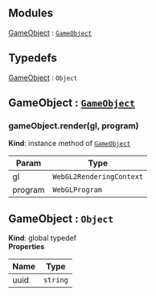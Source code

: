 ## Modules

<dl>
<dt><a href="#module_GameObject">GameObject</a> : <code><a href="#GameObject">GameObject</a></code></dt>
<dd></dd>
</dl>

## Typedefs

<dl>
<dt><a href="#GameObject">GameObject</a> : <code>Object</code></dt>
<dd></dd>
</dl>

<a name="module_GameObject"></a>

## GameObject : [<code>GameObject</code>](#GameObject)
<a name="module_GameObject+render"></a>

### gameObject.render(gl, program)
**Kind**: instance method of [<code>GameObject</code>](#module_GameObject)  

| Param | Type |
| --- | --- |
| gl | <code>WebGL2RenderingContext</code> | 
| program | <code>WebGLProgram</code> | 

<a name="GameObject"></a>

## GameObject : <code>Object</code>
**Kind**: global typedef  
**Properties**

| Name | Type |
| --- | --- |
| uuid | <code>string</code> | 

